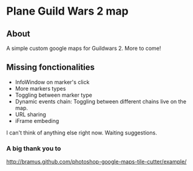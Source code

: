 # Plane Guild Wars 2 map
## About
A simple custom google maps for Guildwars 2. More to come!

## Missing fonctionalities

* InfoWindow on marker's click
* More markers types
* Toggling between marker type
* Dynamic events chain: Toggling between different chains live on the map.
* URL sharing
* iFrame embeding

I can't think of anything else right now. Waiting suggestions.

### A big thank you to
http://bramus.github.com/photoshop-google-maps-tile-cutter/example/